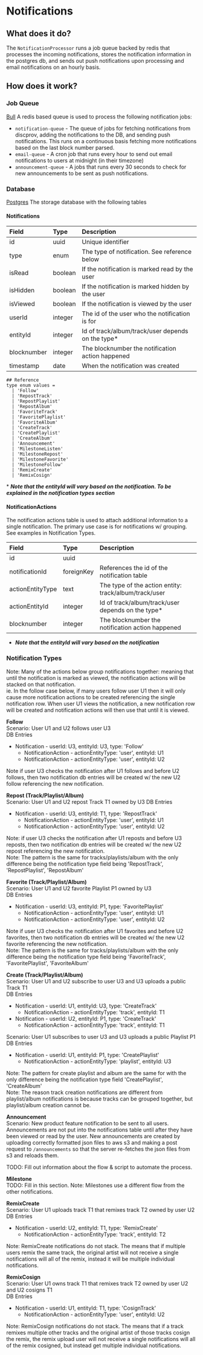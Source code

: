 # Notifications

## What does it do?
The `NotificationProcessor` runs a job queue backed by redis that processes the 
incoming notifications, stores the notification information in the postgres db, and sends out 
push notifications upon processing and email notifications on an hourly basis. 

## How does it work?
### Job Queue
[Bull](https://github.com/OptimalBits/bull#readme) A redis based queue is used to process the following notification jobs:
* `notification-queue` - The queue of jobs for fetching notifications from discprov, adding the notifications to 
the DB, and sending push notifications. This runs on a continuous basis fetching more notifications based on the 
last block number parsed.
* `email-queue` - A cron job that runs every hour to send out email notifications to users at midnight (in their timezone)
* `announcement-queue` - A jobs that runs every 30 seconds to check for new announcements to be sent as push notifications. 


### Database
[Postgres](https://www.postgresql.org/) The storage database with the following tables
#### Notifications

| Field       | Type    | Description                                       |
| :---------- | :------ | :------------------------------------------------ |
| id          | uuid    | Unique identifier                                 |
| type        | enum    | The type of notification. See reference below     |
| isRead      | boolean | If the notification is marked read by the user    |
| isHidden    | boolean | If the notification is marked hidden by the user  |
| isViewed    | boolean | If the notification is viewed by the user         |
| userId      | integer | The id of the user who the notification is for    |
| entityId    | integer | Id of track/album/track/user depends on the type* |
| blocknumber | integer | The blocknumber the notification action happened  |
| timestamp   | date    | When the notification was created                 |

```
## Reference
type enum values = 
  | 'Follow'
  | 'RepostTrack'
  | 'RepostPlaylist'
  | 'RepostAlbum'
  | 'FavoriteTrack'
  | 'FavoritePlaylist'
  | 'FavoriteAlbum'
  | 'CreateTrack'
  | 'CreatePlaylist'
  | 'CreateAlbum'
  | 'Announcement'
  | 'MilestoneListen'
  | 'MilestoneRepost'
  | 'MilestoneFavorite'
  | 'MilestoneFollow'
  | 'RemixCreate'
  | 'RemixCosign'
```
\* ___Note that the entityId will vary based on the notification. To be explained in the notification types section___

#### NotificationActions
The notification actions table is used to attach additional information to a single notification. 
The primary use case is for notifications w/ grouping. See examples in Notification Types. 

| Field            | Type       | Description                                           |
| :--------------- | :--------- | :---------------------------------------------------- |
| id               | uuid       |                                                       |
| notificationId   | foreignKey | References the id of the notification table           |
| actionEntityType | text       | The type of the action entity: track/album/track/user |
| actionEntityId   | integer    | Id of track/album/track/user depends on the type*     |
| blocknumber      | integer    | The blocknumber the notification action happened      |

* ___Note that the entityId will vary based on the notification___


### Notification Types
Note: Many of the actions below group notifications together: meaning that until the notification
is marked as viewed, the notification actions will be stacked on that notification.  
ie. In the follow case below, if many users follow user U1 then it will only cause more notification 
actions to be created referencing the single notification row. When user U1 views the notification, 
a new notification row will be created and notification actions will then use that until it is viewed. 

**Follow**  
Scenario: User U1 and U2 follows user U3  
DB Entries
* Notification - userId: U3, entityId: U3, type: 'Follow'
  * NotificationAction - actionEntityType: 'user', entityId: U1  
  * NotificationAction - actionEntityType: 'user', entityId: U2  

Note if user U3 checks the notification after U1 follows and before U2 follows, then 
two notification db entries will be created w/ the new U2 follow referencing the new 
notification. 

**Repost (Track/Playlist/Album)**  
Scenario: User U1 and U2 repost Track T1 owned by U3
DB Entries
* Notification - userId: U3, entityId: T1, type: 'RepostTrack'
  * NotificationAction - actionEntityType: 'user', entityId: U1  
  * NotificationAction - actionEntityType: 'user', entityId: U2  

Note: if user U3 checks the notification after U1 reposts and before U3 reposts, then 
two notification db entries will be created w/ the new U2 repost referencing the new 
notification.  
Note: The pattern is the same for tracks/playlists/album with the only difference being 
the notification type field being 'RepostTrack', 'RepostPlaylist', 'RepostAlbum'

**Favorite (Track/Playlist/Album)**  
Scenario: User U1 and U2 favorite Playlist P1 owned by U3  
DB Entries
* Notification - userId: U3, entityId: P1, type: 'FavoritePlaylist'
  * NotificationAction - actionEntityType: 'user', entityId: U1  
  * NotificationAction - actionEntityType: 'user', entityId: U2  

Note if user U3 checks the notification after U1 favorites and before U2 favorites, then 
two notification db entries will be created w/ the new U2 favorite referencing the new 
notification.  
Note: The pattern is the same for tracks/playlists/album with the only difference being 
the notification type field being 'FavoriteTrack', 'FavoritePlaylist', 'FavoriteAlbum'

**Create (Track/Playlist/Album)**  
Scenario: User U1 and U2 subscribe to user U3 and U3 uploads a public Track T1  
DB Entries
* Notification - userId: U1, entityId: U3, type: 'CreateTrack'
  * NotificationAction - actionEntityType: 'track', entityId: T1  
* Notification - userId: U2, entityId: P1, type: 'CreateTrack'
  * NotificationAction - actionEntityType: 'track', entityId: T1  

Scenario: User U1 subscribes to user U3 and U3 uploads a public Playlist P1  
DB Entries
* Notification - userId: U1, entityId: P1, type: 'CreatePlaylist'
  * NotificationAction - actionEntityType: 'playlist', entityId: U3  

Note: The pattern for create playlist and album are the same for with the only difference being 
the notification type field 'CreatePlaylist', 'CreateAlbum'  
Note: The reason track creation notifications are different from playlist/album notifications 
is because tracks can be grouped together, but playlist/album creation cannot be.  

**Announcement**  
Scenario: New product feature notification to be sent to all users.  
Announcements are not put into the notifications table until after they 
have been viewed or read by the user. New announcements are created by uploading correctly formatted 
json files to aws s3 and making a post request to `/announcements` so that the server re-fetches 
the json files from s3 and reloads them. 

TODO: Fill out information about the flow & script to automate the process. 

**Milestone**  
TODO: Fill in this section. 
Note: Milestones use a different flow from the other notifications.

**RemixCreate**  
Scenario: User U1 uploads track T1 that remixes track T2 owned by user U2  
DB Entries
* Notification - userId: U2, entityId: T1, type: 'RemixCreate'
  * NotificationAction - actionEntityType: 'track', entityId: T2  

Note: RemixCreate notifications do not stack. The means that if multiple users remix the same 
track, the original artist will not receive a single notifications will all of the remix, instead
it will be multiple individual notifications.

**RemixCosign**  
Scenario: User U1 owns track T1 that remixes track T2 owned by user U2 and U2 cosigns T1  
DB Entries
* Notification - userId: U1, entityId: T1, type: 'CosignTrack'
  * NotificationAction - actionEntityType: 'user', entityId: U2  

Note: RemixCosign notifications do not stack. The means that if a track remixes multiple other tracks
and the original artist of those tracks cosign the remix, the remix upload user will not receive a 
single notifications will all of the remix cosigned, but instead get multiple individual notifications.
